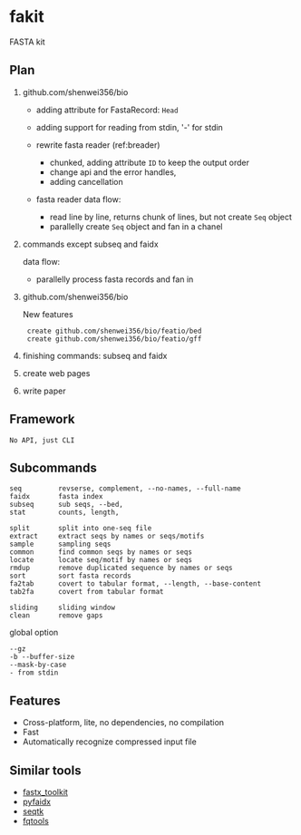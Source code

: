 # fakit

FASTA kit

## Plan

1. github.com/shenwei356/bio

    - adding attribute for FastaRecord: `Head`

    - adding support for reading from stdin, '-' for stdin

    - rewrite fasta reader (ref:breader)

        - chunked, adding attribute `ID` to keep the output order
        - change api and the error handles,
        - adding cancellation

    - fasta reader data flow:

        - read line by line, returns chunk of lines, but not create `Seq` object
        - parallelly create `Seq` object and fan in a chanel


2. commands except subseq and faidx

    data flow:

    - parallelly process fasta records and fan in

3. github.com/shenwei356/bio

    New features

        create github.com/shenwei356/bio/featio/bed
        create github.com/shenwei356/bio/featio/gff

4. finishing commands: subseq and faidx

5. create web pages

6. write paper

## Framework

    No API, just CLI

## Subcommands

    seq         revserse, complement, --no-names, --full-name
    faidx       fasta index
    subseq      sub seqs, --bed,
    stat        counts, length,

    split       split into one-seq file
    extract     extract seqs by names or seqs/motifs
    sample      sampling seqs
    common      find common seqs by names or seqs
    locate      locate seq/motif by names or seqs
    rmdup       remove duplicated sequence by names or seqs
    sort        sort fasta records
    fa2tab      covert to tabular format, --length, --base-content
    tab2fa      covert from tabular format

    sliding     sliding window
    clean       remove gaps

global option

    --gz
    -b --buffer-size
    --mask-by-case
    - from stdin

## Features

- Cross-platform, lite, no dependencies, no compilation
- Fast
- Automatically recognize compressed input file

## Similar tools

- [fastx_toolkit](http://hannonlab.cshl.edu/fastx_toolkit/)
- [pyfaidx](https://github.com/mdshw5/pyfaidx)
- [seqtk](https://github.com/lh3/seqtk)
- [fqtools](https://github.com/alastair-droop/fqtools)
